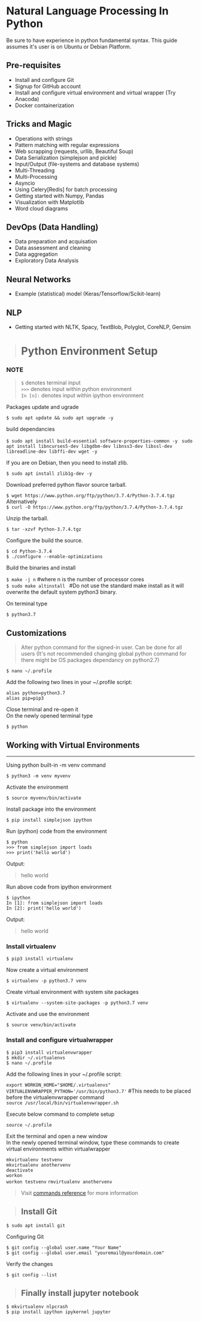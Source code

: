 # **Natural Language Processing In Python**

Be sure to have experience in python fundamental syntax. This guide assumes it's user is on Ubuntu or Debian Platform.

## Pre-requisites 
- Install and configure Git
- Signup for GitHub account
- Install and configure virtual environment and virtual wrapper (Try Anacoda)
- Docker containerization

## Tricks and Magic
- Operations with strings
- Pattern matching with regular expressions
- Web scrapping (requests, urllib, Beautiful Soup)
- Data Serialization (simplejson and pickle)
- Input/Output (file-systems and database systems)
- Multi-Threading
- Multi-Processing
- Asyncio
- Using Celery[Redis] for batch processing
- Getting started with Numpy, Pandas
- Visualization with Matplotlib
- Word cloud diagrams

## DevOps (Data Handling)
- Data preparation and acquisation
- Data assessment and cleaning
- Data aggregation
- Exploratory Data Analysis

## Neural Networks
- Example (statistical) model (Keras/Tensorflow/Scikit-learn)

## NLP
- Getting started with NLTK, Spacy, TextBlob, Polyglot, CoreNLP, Gensim


> # Python Environment Setup

### **NOTE**
>    `$` denotes terminal input  
>    `>>>`  denotes input within python environment  
>  `In [n]:` denotes input within ipython environment

Packages update and ugrade  

`$ sudo apt update && sudo apt upgrade -y`  

build dependancies  

`$ sudo apt install build-essential software-properties-common -y ` 
` sudo apt install libncurses5-dev libgdbm-dev libnss3-dev libssl-dev libreadline-dev libffi-dev wget -y
`

If you are on Debian, then you need to install zlib.

`$ sudo apt install zlib1g-dev -y `

Download preferred python flavor source tarball.

`$ wget https://www.python.org/ftp/python/3.7.4/Python-3.7.4.tgz `   
Alternatively   
`$ curl -O https://www.python.org/ftp/python/3.7.4/Python-3.7.4.tgz `  

Unzip the tarball.

`$ tar -xzvf Python-3.7.4.tgz `

Configure the build the source.

`$ cd Python-3.7.4`  
`$ ./configure --enable-optimizations`  

Build the binaries and install

`$ make -j n`  #where n is the number of processor cores  
`$ sudo make altinstall `  #Do not use the standard make install as it will overwrite the default system python3 binary. 

On terminal type

`$ python3.7 `

## Customizations

> Alter python command for the signed-in user. Can be done for all users (It's not recommended changing global python command for there might be OS packages dependancy on python2.7)

`$ nano ~/.profile `  

Add the following two lines in your ~/.profile script:

` alias python=python3.7 `  
` alias pip=pip3 ` 

Close terminal and re-open it    
On the newly opened terminal type 

`$ python `


## Working with Virtual Environments
---

Using python built-in -m venv command

`$ python3 -m venv myvenv `

Activate the environment

`$ source myvenv/bin/activate `

Install package into the environment

`$ pip install simplejson ipython`

Run (python) code from the environment

`$ python `  
`>>> from simplejson import loads`   
`>>> print('hello world')`  

Output:
> hello world

Run above code from ipython environment

`$ ipython `  
`In [1]: from simplejson import loads`   
`In [2]: print('hello world')` 

Output:
> hello world
 
### Install virtualenv
`$ pip3 install virtualenv  `  

Now create a virtual environment

`$ virtualenv -p python3.7 venv `

Create virtual environment with system site packages

`$ virtualenv --system-site-packages -p python3.7 venv `

Activate and use the environment

`$ source venv/bin/activate `  

### Install and configure virtualwrapper

`$ pip3 install virtualenvwrapper `  
`$ mkdir ~/.virtualenvs `  
`$ nano ~/.profile`  

Add the following lines in your ~/.profile script:

` export WORKON_HOME="$HOME/.virtualenvs" ` 
` VIRTUALENVWRAPPER_PYTHON='/usr/bin/python3.7' `  #This needs to be placed before the virtualenvwrapper command  
` source /usr/local/bin/virtualenvwrapper.sh `  

Execute below command to complete setup

` source ~/.profile `  

Exit the terminal and open a new window   
In the newly opened terminal window, type these commands to create virtual environments within virtualwrapper

` mkvirtualenv testvenv `  
` mkvirtualenv anothervenv `   
` deactivate `   
` workon `   
` workon testvenv `
` rmvirtualenv anothervenv `

> Visit [commands reference](https://virtualenvwrapper.readthedocs.io/en/latest/command_ref.html) for more information


> ## Install Git

`$ sudo apt install git `

Configuring Git 

`$ git config --global user.name "Your Name" `  
`$ git config --global user.email "youremail@yourdomain.com"`  

Verify the changes

`$ git config --list `

> ## Finally install jupyter notebook

`$ mkvirtualenv nlpcrash `  
`$ pip install ipython ipykernel jupyter `  
